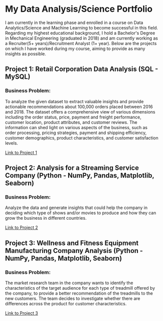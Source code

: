# My Data Analysis/Science Portfolio
I am currently in the learning phase and enrolled in a course on Data Analytics/Science and Machine Learning to become successful in this field. Regarding my highest educational background, I hold a Bachelor's Degree in Mechanical Engineering (graduated in 2018) and am currently working as a Recruiter(5+ years)/Recruitment Analyst (1+ year). Below are the projects on which I have worked during my course, aiming to provide as many insights as possible.

## Project 1: Retail Corporation Data Analysis (SQL - MySQL)
### Business Problem:
To analyze the given dataset to extract valuable insights and provide actionable recommendations about 100,000 orders placed between 2016 and 2018. The dataset offers a comprehensive view of various dimensions including the order status, price, payment and freight performance, customer location, product attributes, and customer reviews. The information can shed light on various aspects of the business, such as order processing, pricing strategies, payment and shipping efficiency, customer demographics, product characteristics, and customer satisfaction levels.

[Link to Project 1](https://github.com/IshanSarkar/Portfolio/blob/ea2e2458bd03c413f4edb57c43cb62681538df4e/Project%201/Readme.md)

## Project 2: Analysis for a Streaming Service Company (Python - NumPy, Pandas, Matplotlib, Seaborn)
### Business Problem:
Analyze the data and generate insights that could help the company in deciding which type of shows and/or movies to produce and how they can grow the business in different countries.

[Link to Project 2](link_to_project2)

## Project 3: Wellness and Fitness Equipment Manufacturing Company Analysis (Python - NumPy, Pandas, Matplotlib, Seaborn)
### Business Problem:
The market research team in the company wants to identify the characteristics of the target audience for each type of treadmill offered by the company, to provide a better recommendation of the treadmills to the new customers. The team decides to investigate whether there are differences across the product for customer characteristics.

[Link to Project 3](link_to_project3)
